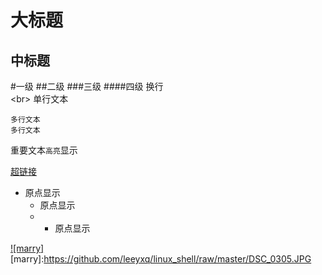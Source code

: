 大标题
=======
中标题
-------
#一级
##二级
###三级
####四级
换行<br>
\<br>
    单行文本<br>

    多行文本
    多行文本
    
重要文本`高亮`显示

[超链接](http://github.com/leeyxq "我的github")

* 原点显示
  * 原点显示
  * * 原点显示

[![marry]](https://github.com/leeyxq/)
[marry]:https://github.com/leeyxq/linux_shell/raw/master/DSC_0305.JPG

